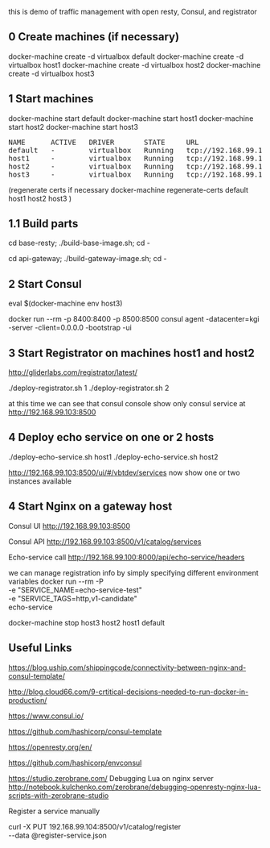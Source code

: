 this is demo of traffic management with open resty, Consul, and registrator



0 Create machines (if necessary)
--------------------------------


docker-machine create -d virtualbox default
docker-machine create -d virtualbox host1
docker-machine create -d virtualbox host2
docker-machine create -d virtualbox host3


1 Start machines
----

docker-machine start default
docker-machine start host1
docker-machine start host2
docker-machine start host3


<pre>
NAME      ACTIVE   DRIVER       STATE     URL                         SWARM   DOCKER    ERRORS
default   -        virtualbox   Running   tcp://192.168.99.100:2376           v1.12.1   
host1     -        virtualbox   Running   tcp://192.168.99.101:2376           v1.12.1   
host2     -        virtualbox   Running   tcp://192.168.99.102:2376           v1.12.1
host3     -        virtualbox   Running   tcp://192.168.99.103:2376           v1.12.1
</pre>   

  (regenerate certs if necessary docker-machine regenerate-certs default host1 host2 host3 )
  
1.1 Build parts
------
cd base-resty; ./build-base-image.sh; cd -

cd api-gateway; ./build-gateway-image.sh; cd -
  
  
  
2 Start Consul
----
eval $(docker-machine env host3)

docker run --rm -p 8400:8400 -p 8500:8500  consul agent -datacenter=kgi -server  -client=0.0.0.0 -bootstrap -ui

3 Start Registrator on machines host1 and host2
-----------------------------------------------

http://gliderlabs.com/registrator/latest/

./deploy-registrator.sh 1 
./deploy-registrator.sh 2 


   at this time we can see that consul console show only consul service at
    http://192.168.99.103:8500

4 Deploy echo service on one or 2 hosts
---------------------------------------
./deploy-echo-service.sh host1
./deploy-echo-service.sh host2

  http://192.168.99.103:8500/ui/#/vbtdev/services now show one or two instances available

4 Start Nginx on a gateway host
-------------------------------


Consul UI
http://192.168.99.103:8500

Consul API
http://192.168.99.103:8500/v1/catalog/services


Echo-service call
http://192.168.99.100:8000/api/echo-service/headers


we can manage registration info by simply specifying different environment 
variables
docker run --rm  -P \
    -e "SERVICE_NAME=echo-service-test" \
    -e "SERVICE_TAGS=http,v1-candidate" \
    echo-service


docker-machine stop host3 host2 host1 default


Useful Links
------

https://blog.uship.com/shippingcode/connectivity-between-nginx-and-consul-template/

http://blog.cloud66.com/9-crtitical-decisions-needed-to-run-docker-in-production/

https://www.consul.io/

https://github.com/hashicorp/consul-template

https://openresty.org/en/

https://github.com/hashicorp/envconsul


https://studio.zerobrane.com/
Debugging Lua on nginx server
http://notebook.kulchenko.com/zerobrane/debugging-openresty-nginx-lua-scripts-with-zerobrane-studio



Register a service manually

curl -X PUT 192.168.99.104:8500/v1/catalog/register \
  --data @register-service.json





